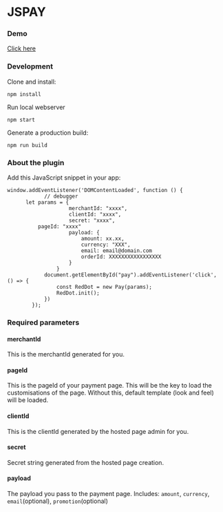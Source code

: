 # JSPAY

### Demo

[Click here](https://www.google.com)

### Development

Clone and install:

```
npm install
```

Run local webserver

```
npm start
```

Generate a production build:

```
npm run build
```

### About the plugin

Add this JavaScript snippet in your app:

```
window.addEventListener('DOMContentLoaded', function () {
			// debugger
      let params = {
					merchantId: "xxxx",
					clientId: "xxxx",
					secret: "xxxx",
          pageId: "xxxx"
					payload: {
						amount: xx.xx,
						currency: "XXX",
						email: email@domain.com
						orderId: XXXXXXXXXXXXXXXXX
					}
				}
			document.getElementById("pay").addEventListener('click', () => {
				const RedDot = new Pay(params);
				RedDot.init();
			})
		});
```

### Required parameters

#### merchantId

This is the merchantId generated for you.

#### pageId

This is the pageId of your payment page. This will be the key to load the customisations of the page. Without this, default template (look and feel) will be loaded.

#### clientId

This is the clientId generated by the hosted page admin for you.

#### secret

Secret string generated from the hosted page creation.

#### payload

The payload you pass to the payment page. Includes: `amount`, `currency`, `email`(optional), `promotion`(optional)
